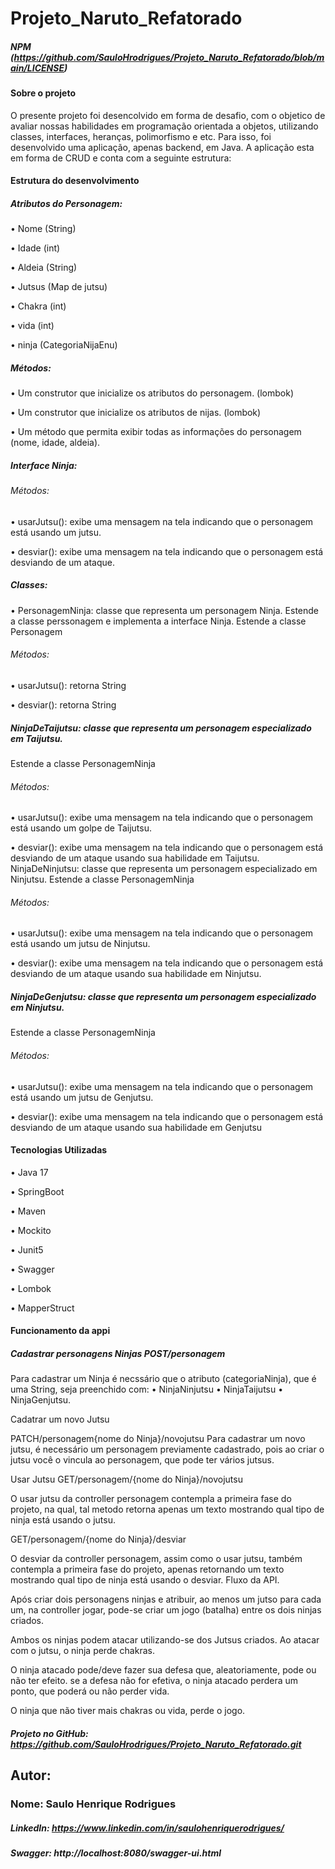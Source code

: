 # Projeto_Naruto_Refatorado


##### NPM (https://github.com/SauloHrodrigues/Projeto_Naruto_Refatorado/blob/main/LICENSE)

#### Sobre o projeto

O presente projeto foi desencolvido em forma de desafio, com o objetico de avaliar nossas habilidades em programação orientada a objetos, utilizando classes, interfaces, heranças, polimorfismo e etc. Para isso, foi desenvolvido uma aplicação, apenas backend, em Java. A aplicação esta em forma de CRUD e conta com a seguinte estrutura:

#### Estrutura do desenvolvimento

##### Atributos do Personagem:

• Nome (String)

• Idade (int)

• Aldeia (String)

• Jutsus (Map de jutsu)  

• Chakra (int)

• vida (int)

• ninja (CategoriaNijaEnu)

##### Métodos:
• Um construtor que inicialize os atributos do personagem. (lombok)

• Um construtor que inicialize os atributos de nijas. (lombok)

• Um método que permita exibir todas as informações do personagem (nome, idade, aldeia).

##### Interface Ninja:

###### Métodos:

• usarJutsu(): exibe uma mensagem na tela indicando que o personagem está usando um jutsu.

• desviar(): exibe uma mensagem na tela indicando que o personagem está desviando de um ataque.

##### Classes:

• PersonagemNinja: classe que representa um personagem Ninja. Estende a classe perssonagem e implementa a interface Ninja.
Estende a classe Personagem


###### Métodos:
• usarJutsu(): retorna String

• desviar(): retorna String

##### NinjaDeTaijutsu: classe que representa um personagem especializado em Taijutsu.
Estende a classe PersonagemNinja

###### Métodos:
• usarJutsu(): exibe uma mensagem na tela indicando que o personagem está usando um golpe de Taijutsu.

• desviar(): exibe uma mensagem na tela indicando que o personagem está desviando de um ataque usando sua habilidade em Taijutsu.
NinjaDeNinjutsu: classe que representa um personagem especializado em Ninjutsu.
Estende a classe PersonagemNinja

###### Métodos:

• usarJutsu(): exibe uma mensagem na tela indicando que o personagem está usando um jutsu de Ninjutsu.

• desviar(): exibe uma mensagem na tela indicando que o personagem está desviando de um ataque usando sua habilidade em Ninjutsu.

##### NinjaDeGenjutsu: classe que representa um personagem especializado em Ninjutsu.
Estende a classe PersonagemNinja

###### Métodos:

• usarJutsu(): exibe uma mensagem na tela indicando que o personagem está usando um jutsu de Genjutsu.

• desviar(): exibe uma mensagem na tela indicando que o personagem está desviando de um ataque usando sua habilidade em Genjutsu

#### Tecnologias Utilizadas

• Java 17

• SpringBoot

• Maven

• Mockito

• Junit5

• Swagger

• Lombok

• MapperStruct

#### Funcionamento da appi

##### Cadastrar personagens Ninjas POST/personagem

Para cadastrar um Ninja é necssário que o atributo (categoriaNinja), que é uma String, seja preenchido com:
• NinjaNinjutsu • NinjaTaijutsu • NinjaGenjutsu.

Cadatrar um novo Jutsu

PATCH/personagem{nome do Ninja}/novojutsu
Para cadastrar um novo jutsu, é necessário um personagem previamente cadastrado, pois ao criar o jutsu você o vincula ao personagem, que pode ter vários jutsus.

Usar Jutsu
GET/personagem/{nome do Ninja}/novojutsu

O usar jutsu da controller personagem contempla a primeira fase do projeto, na qual, tal metodo retorna apenas um texto mostrando qual tipo de ninja está usando o jutsu.

GET/personagem/{nome do Ninja}/desviar

O desviar da controller personagem, assim como o usar jutsu, também contempla a primeira fase do projeto, apenas retornando um texto mostrando qual tipo de ninja está usando o desviar.
Fluxo da API.

Após criar dois personagens ninjas e atribuir, ao menos um jutso para cada um, na controller jogar, pode-se criar um jogo (batalha) entre os dois ninjas criados.

Ambos os ninjas podem atacar utilizando-se dos Jutsus criados. Ao atacar com o jutsu, o ninja perde chakras.

O ninja atacado pode/deve fazer sua defesa que, aleatoriamente, pode ou não ter efeito. se a defesa não for efetiva, o ninja atacado perdera um ponto, que poderá ou não perder vida.

O ninja que não tiver mais chakras ou vida, perde o jogo.

##### Projeto no GitHub:  https://github.com/SauloHrodrigues/Projeto_Naruto_Refatorado.git

## Autor:

### Nome: Saulo Henrique Rodrigues

##### LinkedIn: https://www.linkedin.com/in/saulohenriquerodrigues/

##### Swagger: http://localhost:8080/swagger-ui.html